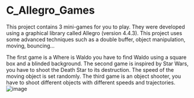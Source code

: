# C_Allegro_Games
This project contains 3 mini-games for you to play.
They were developed using a graphical library called Allegro (version 4.4.3).
This project uses some advanced techniques such as a double buffer, object manipulation, moving, bouncing...

The first game is a Where is Waldo you have to find Waldo using a square box and a blinded background. 
The second game is inspired by Star Wars, you have to shoot the Death Star to its destruction. 
The speed of the moving object is set randomly.
The third game is an object shooter, you have to shoot different objects with different speeds and trajectories.
![image](https://github.com/arn0903/C_Allegro_Games/assets/99322545/90056cc3-e6e1-4fa0-a934-991a7e4a37a1)
